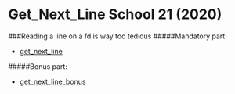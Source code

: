 # Get_Next_Line School 21 (2020)

###Reading a line on a fd is way too tedious
#####Mandatory part:
* [get_next_line](/get_next_line.c)

#####Bonus part:
* [get_next_line_bonus](/get_next_line_bonus.c)